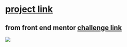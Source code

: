 # [project link](https://ymhaah.github.io/order-summary-component/)
## from front end mentor [challenge link](https://www.frontendmentor.io/challenges/order-summary-component-QlPmajDUj)
![](https://res.cloudinary.com/dz209s6jk/image/upload/q_auto:good,w_900/Challenges/gh4wbxnbnf9wqezb0b6y.jpg)

